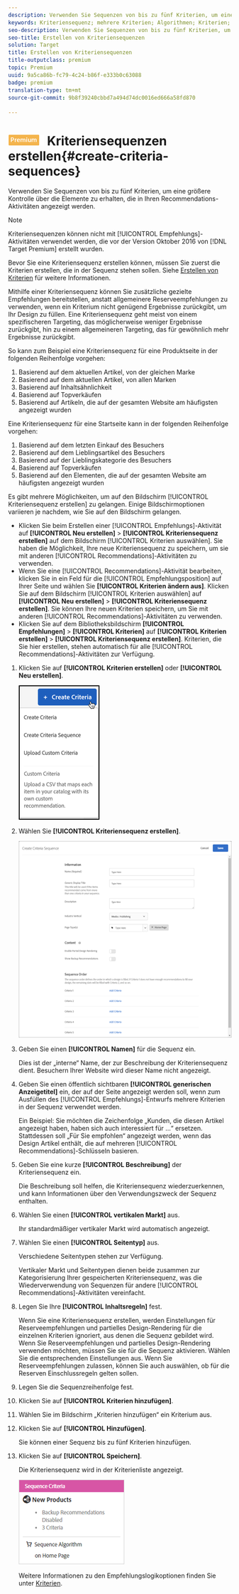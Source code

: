 ```yaml
---
description: Verwenden Sie Sequenzen von bis zu fünf Kriterien, um eine größere Kontrolle über die Elemente zu erhalten, die in Ihren Recommendations-Aktivitäten angezeigt werden.
keywords: Kriteriensequenz; mehrere Kriterien; Algorithmen; Kriterien; Empfehlungskriterien
seo-description: Verwenden Sie Sequenzen von bis zu fünf Kriterien, um eine größere Kontrolle über die Elemente zu erhalten, die in Ihren Recommendations-Aktivitäten angezeigt werden.
seo-title: Erstellen von Kriteriensequenzen
solution: Target
title: Erstellen von Kriteriensequenzen
title-outputclass: premium
topic: Premium
uuid: 9a5ca86b-fc79-4c24-b86f-e333b0c63088
badge: premium
translation-type: tm+mt
source-git-commit: 9b8f39240cbbd7a494d74dc0016ed666a58fd870

---
```



# ![PREMIUM](/help/assets/premium.png) Kriteriensequenzen erstellen{#create-criteria-sequences}

Verwenden Sie Sequenzen von bis zu fünf Kriterien, um eine größere Kontrolle über die Elemente zu erhalten, die in Ihren Recommendations-Aktivitäten angezeigt werden.

>[!NOTE]
>
>Kriteriensequenzen können nicht mit [!UICONTROL Empfehlungs]-Aktivitäten verwendet werden, die vor der Version Oktober 2016 von [!DNL Target Premium] erstellt wurden.

Bevor Sie eine Kriteriensequenz erstellen können, müssen Sie zuerst die Kriterien erstellen, die in der Sequenz stehen sollen. Siehe [Erstellen von Kriterien](../../c-recommendations/c-algorithms/create-new-algorithm.md#task_8A9CB465F28D44899F69F38AD27352FE) für weitere Informationen.

Mithilfe einer Kriteriensequenz können Sie zusätzliche gezielte Empfehlungen bereitstellen, anstatt allgemeinere Reserveempfehlungen zu verwenden, wenn ein Kriterium nicht genügend Ergebnisse zurückgibt, um Ihr Design zu füllen. Eine Kriteriensequenz geht meist von einem spezifischeren Targeting, das möglicherweise weniger Ergebnisse zurückgibt, hin zu einem allgemeineren Targeting, das für gewöhnlich mehr Ergebnisse zurückgibt.

So kann zum Beispiel eine Kriteriensequenz für eine Produktseite in der folgenden Reihenfolge vorgehen:

1. Basierend auf dem aktuellen Artikel, von der gleichen Marke
1. Basierend auf dem aktuellen Artikel, von allen Marken
1. Basierend auf Inhaltsähnlichkeit
1. Basierend auf Topverkäufen
1. Basierend auf Artikeln, die auf der gesamten Website am häufigsten angezeigt wurden

Eine Kriteriensequenz für eine Startseite kann in der folgenden Reihenfolge vorgehen:

1. Basierend auf dem letzten Einkauf des Besuchers
1. Basierend auf dem Lieblingsartikel des Besuchers
1. Basierend auf der Lieblingskategorie des Besuchers
1. Basierend auf Topverkäufen
1. Basierend auf den Elementen, die auf der gesamten Website am häufigsten angezeigt wurden

Es gibt mehrere Möglichkeiten, um auf den Bildschirm [!UICONTROL Kriteriensequenz erstellen] zu gelangen. Einige Bildschirmoptionen variieren je nachdem, wie Sie auf den Bildschirm gelangen.

* Klicken Sie beim Erstellen einer [!UICONTROL Empfehlungs]-Aktivität auf **[!UICONTROL Neu erstellen]** &gt; **[!UICONTROL Kriteriensequenz erstellen]** auf dem Bildschirm [!UICONTROL Kriterien auswählen]. Sie haben die Möglichkeit, Ihre neue Kriteriensequenz zu speichern, um sie mit anderen [!UICONTROL Recommendations]-Aktivitäten zu verwenden.
* Wenn Sie eine [!UICONTROL Recommendations]-Aktivität bearbeiten, klicken Sie in ein Feld für die [!UICONTROL Empfehlungsposition] auf Ihrer Seite und wählen Sie **[!UICONTROL Kriterien ändern aus]**. Klicken Sie auf dem Bildschirm [!UICONTROL Kriterien auswählen] auf **[!UICONTROL Neu erstellen]** &gt; **[!UICONTROL Kriteriensequenz erstellen]**. Sie können Ihre neuen Kriterien speichern, um Sie mit anderen [!UICONTROL Recommendations]-Aktivitäten zu verwenden.
* Klicken Sie auf dem Bibliotheksbildschirm **[!UICONTROL Empfehlungen]** &gt; **[!UICONTROL Kriterien]** auf **[!UICONTROL Kriterien erstellen]** &gt; **[!UICONTROL Kriteriensequenz erstellen]**. Kriterien, die Sie hier erstellen, stehen automatisch für alle [!UICONTROL Recommendations]-Aktivitäten zur Verfügung.

1. Klicken Sie auf **[!UICONTROL Kriterien erstellen]** oder **[!UICONTROL Neu erstellen]**.

   ![Neue Kriterien erstellen](/help/c-recommendations/c-algorithms/assets/button_CreateCriteria_new.png)

1. Wählen Sie **[!UICONTROL Kriteriensequenz erstellen]**.

   ![](assets/CreateCriteriaSequence.png)

1. Geben Sie einen **[!UICONTROL Namen]** für die Sequenz ein.

   Dies ist der „interne“ Name, der zur Beschreibung der Kriteriensequenz dient. Besuchern Ihrer Website wird dieser Name nicht angezeigt.
1. Geben Sie einen öffentlich sichtbaren **[!UICONTROL generischen Anzeigetitel]** ein, der auf der Seite angezeigt werden soll, wenn zum Ausfüllen des [!UICONTROL Empfehlungs]-Entwurfs mehrere Kriterien in der Sequenz verwendet werden.

   Ein Beispiel: Sie möchten die Zeichenfolge „Kunden, die diesen Artikel angezeigt haben, haben sich auch interessiert für …“ ersetzen. Stattdessen soll „Für Sie empfohlen“ angezeigt werden, wenn das Design Artikel enthält, die auf mehreren [!UICONTROL Recommendations]-Schlüsseln basieren.
1. Geben Sie eine kurze **[!UICONTROL Beschreibung]** der Kriteriensequenz ein.

   Die Beschreibung soll helfen, die Kriteriensequenz wiederzuerkennen, und kann Informationen über den Verwendungszweck der Sequenz enthalten.
1. Wählen Sie einen **[!UICONTROL vertikalen Markt]** aus.

   Ihr standardmäßiger vertikaler Markt wird automatisch angezeigt.
1. Wählen Sie einen **[!UICONTROL Seitentyp]** aus.

   Verschiedene Seitentypen stehen zur Verfügung.

   Vertikaler Markt und Seitentypen dienen beide zusammen zur Kategorisierung Ihrer gespeicherten Kriteriensequenz, was die Wiederverwendung von Sequenzen für andere [!UICONTROL Recommendations]-Aktivitäten vereinfacht.
1. Legen Sie Ihre **[!UICONTROL Inhaltsregeln]** fest.

   Wenn Sie eine Kriteriensequenz erstellen, werden Einstellungen für Reserveempfehlungen und partielles Design-Rendering für die einzelnen Kriterien ignoriert, aus denen die Sequenz gebildet wird. Wenn Sie Reserveempfehlungen und partielles Design-Rendering verwenden möchten, müssen Sie sie für die Sequenz aktivieren. Wählen Sie die entsprechenden Einstellungen aus. Wenn Sie Reserveempfehlungen zulassen, können Sie auch auswählen, ob für die Reserven Einschlussregeln gelten sollen.
1. Legen Sie die Sequenzreihenfolge fest.

1. Klicken Sie auf **[!UICONTROL Kriterien hinzufügen]**.
1. Wählen Sie im Bildschirm „Kriterien hinzufügen“ ein Kriterium aus.
1. Klicken Sie auf **[!UICONTROL Hinzufügen]**.

   Sie können einer Sequenz bis zu fünf Kriterien hinzufügen.
1. Klicken Sie auf **[!UICONTROL Speichern]**.

   Die Kriteriensequenz wird in der Kriterienliste angezeigt.

   ![](assets/CriteriaSequenceCard.png)

   Weitere Informationen zu den Empfehlungslogikoptionen finden Sie unter [Kriterien](../../c-recommendations/c-algorithms/algorithms.md#concept_4BD01DC437F543C0A13621C93A302750).
